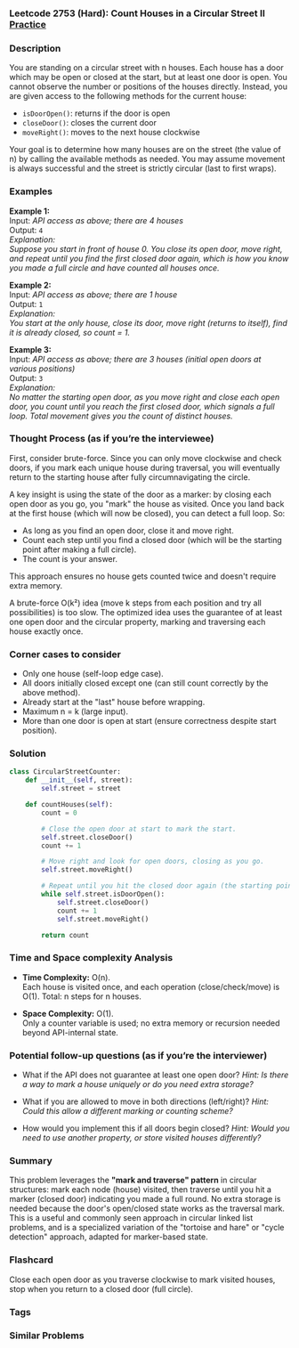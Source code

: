 ### Leetcode 2753 (Hard): Count Houses in a Circular Street II [Practice](https://leetcode.com/problems/count-houses-in-a-circular-street-ii)

### Description  
You are standing on a circular street with n houses. Each house has a door which may be open or closed at the start, but at least one door is open. You cannot observe the number or positions of the houses directly. Instead, you are given access to the following methods for the current house:
- `isDoorOpen()`: returns if the door is open
- `closeDoor()`: closes the current door
- `moveRight()`: moves to the next house clockwise

Your goal is to determine how many houses are on the street (the value of n) by calling the available methods as needed. You may assume movement is always successful and the street is strictly circular (last to first wraps).

### Examples  

**Example 1:**  
Input: *API access as above; there are 4 houses*  
Output: `4`  
*Explanation:  
Suppose you start in front of house 0. You close its open door, move right, and repeat until you find the first closed door again, which is how you know you made a full circle and have counted all houses once.*

**Example 2:**  
Input: *API access as above; there are 1 house*  
Output: `1`  
*Explanation:  
You start at the only house, close its door, move right (returns to itself), find it is already closed, so count = 1.*

**Example 3:**  
Input: *API access as above; there are 3 houses (initial open doors at various positions)*  
Output: `3`  
*Explanation:  
No matter the starting open door, as you move right and close each open door, you count until you reach the first closed door, which signals a full loop. Total movement gives you the count of distinct houses.*

### Thought Process (as if you’re the interviewee)  
First, consider brute-force. Since you can only move clockwise and check doors, if you mark each unique house during traversal, you will eventually return to the starting house after fully circumnavigating the circle.  

A key insight is using the state of the door as a marker: by closing each open door as you go, you "mark" the house as visited. Once you land back at the first house (which will now be closed), you can detect a full loop. So:
- As long as you find an open door, close it and move right.
- Count each step until you find a closed door (which will be the starting point after making a full circle).
- The count is your answer.

This approach ensures no house gets counted twice and doesn't require extra memory.

A brute-force O(k²) idea (move k steps from each position and try all possibilities) is too slow. The optimized idea uses the guarantee of at least one open door and the circular property, marking and traversing each house exactly once.

### Corner cases to consider  
- Only one house (self-loop edge case).
- All doors initially closed except one (can still count correctly by the above method).
- Already start at the "last" house before wrapping.
- Maximum n = k (large input).
- More than one door is open at start (ensure correctness despite start position).

### Solution

```python
class CircularStreetCounter:
    def __init__(self, street):
        self.street = street

    def countHouses(self):
        count = 0

        # Close the open door at start to mark the start.
        self.street.closeDoor()
        count += 1

        # Move right and look for open doors, closing as you go.
        self.street.moveRight()

        # Repeat until you hit the closed door again (the starting point).
        while self.street.isDoorOpen():
            self.street.closeDoor()
            count += 1
            self.street.moveRight()

        return count
```

### Time and Space complexity Analysis  

- **Time Complexity:** O(n).  
  Each house is visited once, and each operation (close/check/move) is O(1). Total: n steps for n houses.

- **Space Complexity:** O(1).  
  Only a counter variable is used; no extra memory or recursion needed beyond API-internal state.

### Potential follow-up questions (as if you’re the interviewer)  

- What if the API does not guarantee at least one open door?
  *Hint: Is there a way to mark a house uniquely or do you need extra storage?*

- What if you are allowed to move in both directions (left/right)?
  *Hint: Could this allow a different marking or counting scheme?*

- How would you implement this if all doors begin closed?
  *Hint: Would you need to use another property, or store visited houses differently?*

### Summary
This problem leverages the **"mark and traverse" pattern** in circular structures: mark each node (house) visited, then traverse until you hit a marker (closed door) indicating you made a full round. No extra storage is needed because the door's open/closed state works as the traversal mark. This is a useful and commonly seen approach in circular linked list problems, and is a specialized variation of the "tortoise and hare" or "cycle detection" approach, adapted for marker-based state.


### Flashcard
Close each open door as you traverse clockwise to mark visited houses, stop when you return to a closed door (full circle).

### Tags

### Similar Problems
